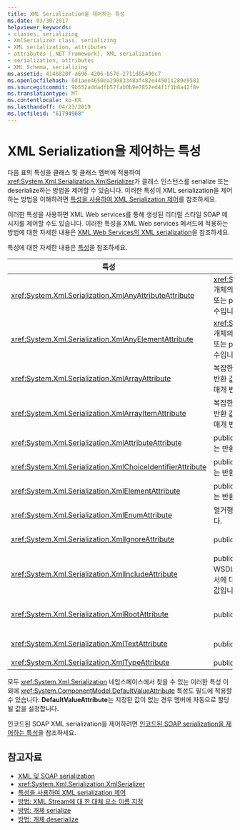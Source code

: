 ```yaml
---
title: XML Serialization을 제어하는 특성
ms.date: 03/30/2017
helpviewer_keywords:
- classes, serializing
- XmlSerializer class, serializing
- XML serialization, attributes
- attributes [.NET Framework], XML serialization
- serialization, attributes
- XML Schema, serializing
ms.assetid: 414b820f-a696-4206-b576-2711d85490c7
ms.openlocfilehash: 0d1aee4650ea29083348af482e445011289e9581
ms.sourcegitcommit: 9b552addadfb57fab0b9e7852ed4f1f1b8a42f8e
ms.translationtype: MT
ms.contentlocale: ko-KR
ms.lasthandoff: 04/23/2019
ms.locfileid: "61794968"
---
```

# <a name="attributes-that-control-xml-serialization"></a>XML Serialization을 제어하는 특성
다음 표의 특성을 클래스 및 클래스 멤버에 적용하여 <xref:System.Xml.Serialization.XmlSerializer>가 클래스 인스턴스를 serialize 또는 deserialize하는 방법을 제어할 수 있습니다. 이러한 특성이 XML serialization을 제어하는 방법을 이해하려면 [특성을 사용하여 XML Serialization 제어](../../../docs/standard/serialization/controlling-xml-serialization-using-attributes.md)를 참조하세요.  
  
 이러한 특성을 사용하면 XML Web services를 통해 생성된 리터럴 스타일 SOAP 메시지를 제어할 수도 있습니다. 이러한 특성을 XML Web services 메서드에 적용하는 방법에 대한 자세한 내용은 [XML Web Services의 XML serialization](../../../docs/standard/serialization/xml-serialization-with-xml-web-services.md)을 참조하세요.  
  
 특성에 대한 자세한 내용은 [특성](../../../docs/standard/attributes/index.md)을 참조하세요.  
  
|특성|적용 대상|설명|  
|---------------|----------------|---------------|  
|<xref:System.Xml.Serialization.XmlAnyAttributeAttribute>|<xref:System.Xml.XmlAttribute> 개체의 배열을 반환하는 반환 값 또는 public 필드, 속성, 매개 변수입니다.|deserialize할 때 배열은 스키마에 알려지지 않은 모든 XML 특성을 나타내는 <xref:System.Xml.XmlAttribute> 개체로 채워집니다.|  
|<xref:System.Xml.Serialization.XmlAnyElementAttribute>|<xref:System.Xml.XmlElement> 개체의 배열을 반환하는 반환 값 또는 public 필드, 속성, 매개 변수입니다.|deserialize할 때 배열은 스키마에 알려지지 않은 모든 XML 요소를 나타내는 <xref:System.Xml.XmlElement> 개체로 채워집니다.|  
|<xref:System.Xml.Serialization.XmlArrayAttribute>|복잡한 개체의 배열을 반환하는 반환 값 또는 public 필드, 특성, 매개 변수입니다.|배열의 멤버는 XML 배열의 멤버로 생성됩니다.|  
|<xref:System.Xml.Serialization.XmlArrayItemAttribute>|복잡한 개체의 배열을 반환하는 반환 값 또는 public 필드, 특성, 매개 변수입니다.|배열에 삽입할 수 있는 파생된 형식입니다. 일반적으로 <xref:System.Xml.Serialization.XmlArrayAttribute>와 함께 적용됩니다.|  
|<xref:System.Xml.Serialization.XmlAttributeAttribute>|public 필드, 속성, 매개 변수 또는 반환 값입니다.|멤버는 XML 특성으로 serialize됩니다.|  
|<xref:System.Xml.Serialization.XmlChoiceIdentifierAttribute>|public 필드, 속성, 매개 변수 또는 반환 값입니다.|멤버는 열거형을 사용하여 명확히 할 수 있습니다.|  
|<xref:System.Xml.Serialization.XmlElementAttribute>|public 필드, 속성, 매개 변수 또는 반환 값입니다.|필드 또는 속성은 XML 요소로 serialize됩니다.|  
|<xref:System.Xml.Serialization.XmlEnumAttribute>|열거형 식별자인 public 필드입니다.|열거형 멤버의 요소 이름입니다.|  
|<xref:System.Xml.Serialization.XmlIgnoreAttribute>|public 속성 및 필드입니다.|속성 또는 필드는 포함 클래스가 serialize될 때 무시되어야 합니다.|  
|<xref:System.Xml.Serialization.XmlIncludeAttribute>|public 파생 클래스 선언 및 WSDL(웹 서비스 설명 언어) 문서에 대한 public 메서드의 반환 값입니다.|스키마를 생성할 때 클래스를 포함해야 합니다(serialize될 때 인식되도록).|  
|<xref:System.Xml.Serialization.XmlRootAttribute>|public 클래스 선언입니다.|특성 대상의 XML serialization을 XML 루트 요소로 제어합니다. 특성을 사용하여 네임스페이스와 요소 이름을 지정합니다.|  
|<xref:System.Xml.Serialization.XmlTextAttribute>|public 속성 및 필드입니다.|속성 또는 필드는 XML 텍스트로 serialize되어야 합니다.|  
|<xref:System.Xml.Serialization.XmlTypeAttribute>|public 클래스 선언입니다.|XML 형식의 이름 및 네임스페이스입니다.|  
  
 모두 <xref:System.Xml.Serialization> 네임스페이스에서 찾을 수 있는 이러한 특성 이외에 <xref:System.ComponentModel.DefaultValueAttribute> 특성도 필드에 적용할 수 있습니다. **DefaultValueAttribute**는 지정된 값이 없는 경우 멤버에 자동으로 할당될 값을 설정합니다.  
  
 인코드된 SOAP XML serialization을 제어하려면 [인코드된 SOAP serialization을 제어하는 특성](../../../docs/standard/serialization/attributes-that-control-encoded-soap-serialization.md)을 참조하세요.  
  
## <a name="see-also"></a>참고자료

- [XML 및 SOAP serialization](../../../docs/standard/serialization/xml-and-soap-serialization.md)
- <xref:System.Xml.Serialization.XmlSerializer>
- [특성을 사용하여 XML serialization 제어](../../../docs/standard/serialization/controlling-xml-serialization-using-attributes.md)
- [방법: XML Stream에 대 한 대체 요소 이름 지정](../../../docs/standard/serialization/how-to-specify-an-alternate-element-name-for-an-xml-stream.md)
- [방법: 개체 serialize](../../../docs/standard/serialization/how-to-serialize-an-object.md)
- [방법: 개체 deserialize](../../../docs/standard/serialization/how-to-deserialize-an-object.md)
